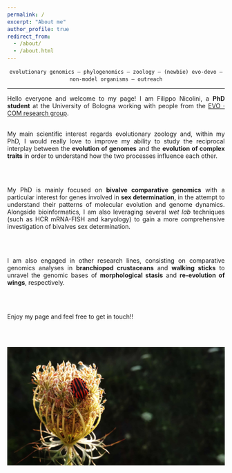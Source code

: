 ```yaml
---
permalink: /
excerpt: "About me"
author_profile: true
redirect_from: 
  - /about/
  - /about.html
---
```


<div style="text-align: center">
<code>evolutionary genomics – phylogenomics – zoology – (newbie) evo-devo – non-model organisms – outreach</code>
</div>


---


<div style="text-align: justify">
  Hello everyone and welcome to my page! I am Filippo Nicolini, a <b>PhD student</b> at the University of Bologna working with people from the <a href="https://sites.google.com/view/evo-com-unibo/home" target="_blank">EVO · COM research group</a>.
  
  <br />
  <br />
  
  My main scientific interest regards evolutionary zoology and, within my PhD, I would really love to improve my ability to study the reciprocal interplay between the <b>evolution of genomes</b> and the <b>evolution of complex traits</b> in order to understand how the two processes influence each other.
  
  <br />
  <br />
  
  My PhD is mainly focused on <b>bivalve comparative genomics</b> with a particular interest for genes involved in <b>sex determination</b>, in the attempt to understand their patterns of molecular evolution and genome dynamics. Alongside bioinformatics, I am also leveraging several <i>wet lab</i> techniques (such as HCR mRNA-FISH and karyology) to gain a more comprehensive investigation of bivalves sex determination.
  
  <br />
  <br />
  
  I am also engaged in other research lines, consisting on comparative genomics analyses in <b>branchiopod crustaceans</b> and <b>walking sticks</b> to unravel the genomic bases of <b>morphological stasis</b> and <b>re-evolution of wings</b>, respectively.
  
  <br />
  <br />

  Enjoy my page and feel free to get in touch!!

  <br />
  <br />
</div>

![homepic](/images/homepic_reduced.jpg)